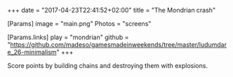 +++
date = "2017-04-23T22:41:52+02:00"
title = "The Mondrian crash"

[Params]
image = "main.png"
Photos = "screens"

[Params.links]
play = "mondrian"
github = "https://github.com/madeso/gamesmadeinweekends/tree/master/ludumdare_26-minimalism"
+++

Score points by building chains and destroying them with explosions.
